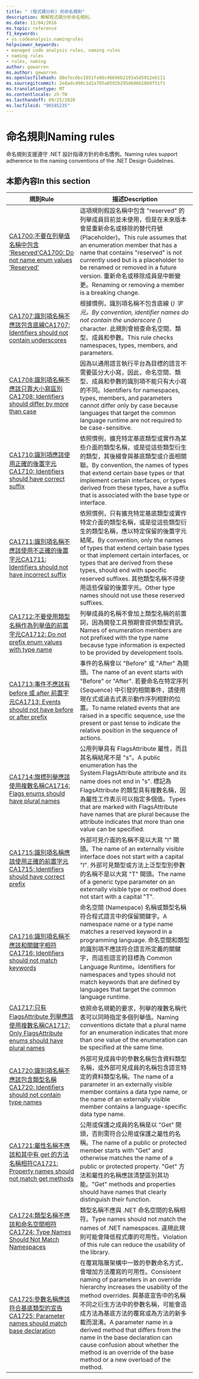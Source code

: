 ```yaml
---
title: " (程式碼分析) 的命名規則"
description: 瞭解程式碼分析命名規則。
ms.date: 11/04/2016
ms.topic: reference
f1_keywords:
- vs.codeanalysis.namingrules
helpviewer_keywords:
- managed code analysis rules, naming rules
- naming rules
- rules, naming
author: gewarren
ms.author: gewarren
ms.openlocfilehash: 88e7ec6bc1051fa98c46696b2193a5d5912eb111
ms.sourcegitcommit: 2e4adc490c1d2a705a0592b295d606b10b9f51f1
ms.translationtype: MT
ms.contentlocale: zh-TW
ms.lasthandoff: 09/25/2020
ms.locfileid: "96585235"
---
```

# <a name="naming-rules"></a><span data-ttu-id="72d10-103">命名規則</span><span class="sxs-lookup"><span data-stu-id="72d10-103">Naming rules</span></span>

<span data-ttu-id="72d10-104">命名規則支援遵守 .NET 設計指導方針的命名慣例。</span><span class="sxs-lookup"><span data-stu-id="72d10-104">Naming rules support adherence to the naming conventions of the .NET Design Guidelines.</span></span>

## <a name="in-this-section"></a><span data-ttu-id="72d10-105">本節內容</span><span class="sxs-lookup"><span data-stu-id="72d10-105">In this section</span></span>

|<span data-ttu-id="72d10-106">規則</span><span class="sxs-lookup"><span data-stu-id="72d10-106">Rule</span></span>|<span data-ttu-id="72d10-107">描述</span><span class="sxs-lookup"><span data-stu-id="72d10-107">Description</span></span>|
|----------|-----------------|
|[<span data-ttu-id="72d10-108">CA1700:不要在列舉值名稱中包含 'Reserved'</span><span class="sxs-lookup"><span data-stu-id="72d10-108">CA1700: Do not name enum values 'Reserved'</span></span>](ca1700.md)|<span data-ttu-id="72d10-109">這項規則假設名稱中包含 "reserved" 的列舉成員目前並未使用，但是在未來版本會是重新命名或移除的替代符號 (Placeholder)。</span><span class="sxs-lookup"><span data-stu-id="72d10-109">This rule assumes that an enumeration member that has a name that contains "reserved" is not currently used but is a placeholder to be renamed or removed in a future version.</span></span> <span data-ttu-id="72d10-110">重新命名或移除成員是中斷變更。</span><span class="sxs-lookup"><span data-stu-id="72d10-110">Renaming or removing a member is a breaking change.</span></span>|
|[<span data-ttu-id="72d10-111">CA1707:識別項名稱不應該包含底線</span><span class="sxs-lookup"><span data-stu-id="72d10-111">CA1707: Identifiers should not contain underscores</span></span>](ca1707.md)|<span data-ttu-id="72d10-112">根據慣例，識別項名稱不包含底線 (_) 字元。</span><span class="sxs-lookup"><span data-stu-id="72d10-112">By convention, identifier names do not contain the underscore (_) character.</span></span> <span data-ttu-id="72d10-113">此規則會檢查命名空間、類型、成員和參數。</span><span class="sxs-lookup"><span data-stu-id="72d10-113">This rule checks namespaces, types, members, and parameters.</span></span>|
|[<span data-ttu-id="72d10-114">CA1708:識別項名稱不應該只靠大小寫區別</span><span class="sxs-lookup"><span data-stu-id="72d10-114">CA1708: Identifiers should differ by more than case</span></span>](ca1708.md)|<span data-ttu-id="72d10-115">因為以通用語言執行平台為目標的語言不需要區分大小寫，因此，命名空間、類型、成員和參數的識別項不能只有大小寫的不同。</span><span class="sxs-lookup"><span data-stu-id="72d10-115">Identifiers for namespaces, types, members, and parameters cannot differ only by case because languages that target the common language runtime are not required to be case-sensitive.</span></span>|
|[<span data-ttu-id="72d10-116">CA1710:識別項應該使用正確的後置字元</span><span class="sxs-lookup"><span data-stu-id="72d10-116">CA1710: Identifiers should have correct suffix</span></span>](ca1710.md)|<span data-ttu-id="72d10-117">依照慣例，擴充特定基底類型或實作為某些介面的類型名稱，或是從這些類型衍生的類型，其後綴會與基底類型或介面相關聯。</span><span class="sxs-lookup"><span data-stu-id="72d10-117">By convention, the names of types that extend certain base types or that implement certain interfaces, or types derived from these types, have a suffix that is associated with the base type or interface.</span></span>|
|[<span data-ttu-id="72d10-118">CA1711:識別項名稱不應該使用不正確的後置字元</span><span class="sxs-lookup"><span data-stu-id="72d10-118">CA1711: Identifiers should not have incorrect suffix</span></span>](ca1711.md)|<span data-ttu-id="72d10-119">依照慣例，只有擴充特定基底類型或實作特定介面的類型名稱，或是從這些類型衍生的類型名稱，應以特定保留的後置字元結尾。</span><span class="sxs-lookup"><span data-stu-id="72d10-119">By convention, only the names of types that extend certain base types or that implement certain interfaces, or types that are derived from these types, should end with specific reserved suffixes.</span></span> <span data-ttu-id="72d10-120">其他類型名稱不得使用這些保留的後置字元。</span><span class="sxs-lookup"><span data-stu-id="72d10-120">Other type names should not use these reserved suffixes.</span></span>|
|[<span data-ttu-id="72d10-121">CA1712:不要使用類型名稱作為列舉值的前置字元</span><span class="sxs-lookup"><span data-stu-id="72d10-121">CA1712: Do not prefix enum values with type name</span></span>](ca1712.md)|<span data-ttu-id="72d10-122">列舉成員的名稱不會加上類型名稱的前置詞，因為開發工具預期會提供類型資訊。</span><span class="sxs-lookup"><span data-stu-id="72d10-122">Names of enumeration members are not prefixed with the type name because type information is expected to be provided by development tools.</span></span>|
|[<span data-ttu-id="72d10-123">CA1713:事件不應該有 before 或 after 前置字元</span><span class="sxs-lookup"><span data-stu-id="72d10-123">CA1713: Events should not have before or after prefix</span></span>](ca1713.md)|<span data-ttu-id="72d10-124">事件的名稱會以 "Before" 或 "After" 為開頭。</span><span class="sxs-lookup"><span data-stu-id="72d10-124">The name of an event starts with "Before" or "After".</span></span> <span data-ttu-id="72d10-125">若要命名在特定序列 (Sequence) 中引發的相關事件，請使用現在式或過去式表示動作序列相對的位置。</span><span class="sxs-lookup"><span data-stu-id="72d10-125">To name related events that are raised in a specific sequence, use the present or past tense to indicate the relative position in the sequence of actions.</span></span>|
|[<span data-ttu-id="72d10-126">CA1714:旗標列舉應該使用複數名稱</span><span class="sxs-lookup"><span data-stu-id="72d10-126">CA1714: Flags enums should have plural names</span></span>](ca1714.md)|<span data-ttu-id="72d10-127">公用列舉具有 FlagsAttribute 屬性，而且其名稱結尾不是 "s"。</span><span class="sxs-lookup"><span data-stu-id="72d10-127">A public enumeration has the System.FlagsAttribute attribute and its name does not end in "s".</span></span> <span data-ttu-id="72d10-128">標記為 FlagsAttribute 的類型具有複數名稱，因為屬性工作表示可以指定多個值。</span><span class="sxs-lookup"><span data-stu-id="72d10-128">Types that are marked with FlagsAttribute have names that are plural because the attribute indicates that more than one value can be specified.</span></span>|
|[<span data-ttu-id="72d10-129">CA1715:識別項名稱應該使用正確的前置字元</span><span class="sxs-lookup"><span data-stu-id="72d10-129">CA1715: Identifiers should have correct prefix</span></span>](ca1715.md)|<span data-ttu-id="72d10-130">外部可見介面的名稱不是以大寫 "I" 開頭。</span><span class="sxs-lookup"><span data-stu-id="72d10-130">The name of an externally visible interface does not start with a capital "I".</span></span>  <span data-ttu-id="72d10-131">外部可見類型或方法上泛型型別參數的名稱不是以大寫 "T" 開頭。</span><span class="sxs-lookup"><span data-stu-id="72d10-131">The name of a generic type parameter on an externally visible type or method does not start with a capital "T".</span></span>|
|[<span data-ttu-id="72d10-132">CA1716:識別項名稱不應該和關鍵字相符</span><span class="sxs-lookup"><span data-stu-id="72d10-132">CA1716: Identifiers should not match keywords</span></span>](ca1716.md)|<span data-ttu-id="72d10-133">命名空間 (Namespace) 名稱或類型名稱符合程式語言中的保留關鍵字。</span><span class="sxs-lookup"><span data-stu-id="72d10-133">A namespace name or a type name matches a reserved keyword in a programming language.</span></span> <span data-ttu-id="72d10-134">命名空間和類型的識別項不應該符合語言所定義的關鍵字，而這些語言的目標為 Common Language Runtime。</span><span class="sxs-lookup"><span data-stu-id="72d10-134">Identifiers for namespaces and types should not match keywords that are defined by languages that target the common language runtime.</span></span>|
|[<span data-ttu-id="72d10-135">CA1717:只有 FlagsAttribute 列舉應該使用複數名稱</span><span class="sxs-lookup"><span data-stu-id="72d10-135">CA1717: Only FlagsAttribute enums should have plural names</span></span>](ca1717.md)|<span data-ttu-id="72d10-136">依照命名規範的要求，列舉的複數名稱代表可以同時指定多個列舉值。</span><span class="sxs-lookup"><span data-stu-id="72d10-136">Naming conventions dictate that a plural name for an enumeration indicates that more than one value of the enumeration can be specified at the same time.</span></span>|
|[<span data-ttu-id="72d10-137">CA1720:識別項名稱不應該包含類型名稱</span><span class="sxs-lookup"><span data-stu-id="72d10-137">CA1720: Identifiers should not contain type names</span></span>](ca1720.md)|<span data-ttu-id="72d10-138">外部可見成員中的參數名稱包含資料類型名稱，或外部可見成員的名稱包含語言特定的資料類型名稱。</span><span class="sxs-lookup"><span data-stu-id="72d10-138">The name of a parameter in an externally visible member contains a data type name, or the name of an externally visible member contains a language-specific data type name.</span></span>|
|[<span data-ttu-id="72d10-139">CA1721:屬性名稱不應該和其中有 get 的方法名稱相符</span><span class="sxs-lookup"><span data-stu-id="72d10-139">CA1721: Property names should not match get methods</span></span>](ca1721.md)|<span data-ttu-id="72d10-140">公用或保護之成員的名稱是以 "Get" 開頭，否則需符合公用或保護之屬性的名稱。</span><span class="sxs-lookup"><span data-stu-id="72d10-140">The name of a public or protected member starts with "Get" and otherwise matches the name of a public or protected property.</span></span> <span data-ttu-id="72d10-141">"Get" 方法和屬性的名稱應該清楚區別其功能。</span><span class="sxs-lookup"><span data-stu-id="72d10-141">"Get" methods and properties should have names that clearly distinguish their function.</span></span>|
|[<span data-ttu-id="72d10-142">CA1724:類型名稱不應該和命名空間相符</span><span class="sxs-lookup"><span data-stu-id="72d10-142">CA1724: Type Names Should Not Match Namespaces</span></span>](ca1724.md)|<span data-ttu-id="72d10-143">類型名稱不應與 .NET 命名空間的名稱相符。</span><span class="sxs-lookup"><span data-stu-id="72d10-143">Type names should not match the names of .NET namespaces.</span></span> <span data-ttu-id="72d10-144">違規此規則可能會降低程式庫的可用性。</span><span class="sxs-lookup"><span data-stu-id="72d10-144">Violation of this rule can reduce the usability of the library.</span></span>|
|[<span data-ttu-id="72d10-145">CA1725:參數名稱應該符合基底類型的宣告</span><span class="sxs-lookup"><span data-stu-id="72d10-145">CA1725: Parameter names should match base declaration</span></span>](ca1725.md)|<span data-ttu-id="72d10-146">在覆寫階層架構中一致的參數命名方式，會增加方法覆寫的可用性。</span><span class="sxs-lookup"><span data-stu-id="72d10-146">Consistent naming of parameters in an override hierarchy increases the usability of the method overrides.</span></span> <span data-ttu-id="72d10-147">與基底宣告中的名稱不同之衍生方法中的參數名稱，可能會造成方法為基底方法的覆寫或為方法的新多載而混淆。</span><span class="sxs-lookup"><span data-stu-id="72d10-147">A parameter name in a derived method that differs from the name in the base declaration can cause confusion about whether the method is an override of the base method or a new overload of the method.</span></span>|
